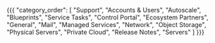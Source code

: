 {{{
  "category_order": [
    "Support",
    "Accounts & Users",
    "Autoscale",
    "Blueprints",
    "Service Tasks",
    "Control Portal",
    "Ecosystem Partners",
    "General",
    "Mail",
    "Managed Services",
    "Network",
    "Object Storage",
    "Physical Servers",
    "Private Cloud",
    "Release Notes",
    "Servers"
  ] 
}}}